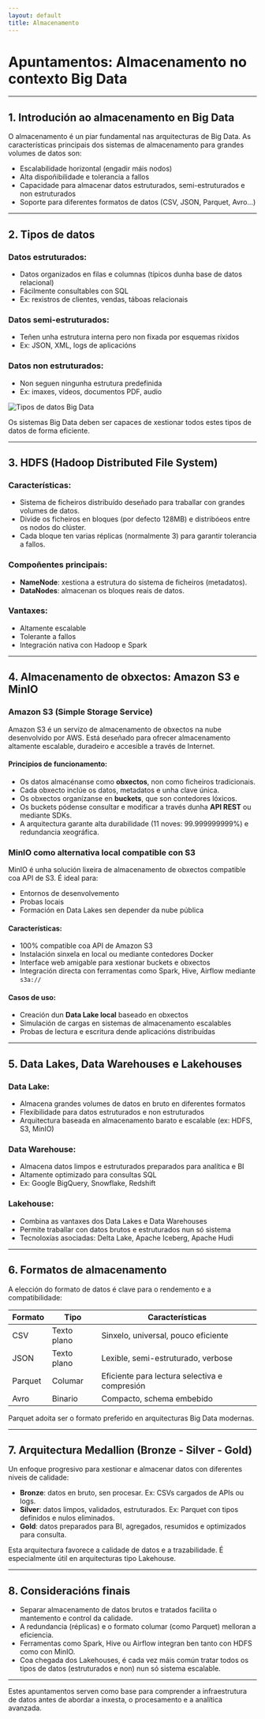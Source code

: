 ```yaml
---
layout: default
title: Almacenamento
---
```


# Apuntamentos: Almacenamento no contexto Big Data

---

## 1. Introdución ao almacenamento en Big Data

O almacenamento é un piar fundamental nas arquitecturas de Big Data. As características principais dos sistemas de almacenamento para grandes volumes de datos son:

- Escalabilidade horizontal (engadir máis nodos)
- Alta dispoñibilidade e tolerancia a fallos
- Capacidade para almacenar datos estruturados, semi-estruturados e non estruturados
- Soporte para diferentes formatos de datos (CSV, JSON, Parquet, Avro...)

---

## 2. Tipos de datos

### Datos estruturados:
- Datos organizados en filas e columnas (típicos dunha base de datos relacional)
- Fácilmente consultables con SQL
- Ex: rexistros de clientes, vendas, táboas relacionais

### Datos semi-estruturados:
- Teñen unha estrutura interna pero non fixada por esquemas ríxidos
- Ex: JSON, XML, logs de aplicacións

### Datos non estruturados:
- Non seguen ningunha estrutura predefinida
- Ex: imaxes, vídeos, documentos PDF, audio

![Tipos de datos Big Data](images/tipos-datos-bd-es.webp)

Os sistemas Big Data deben ser capaces de xestionar todos estes tipos de datos de forma eficiente.

---

## 3. HDFS (Hadoop Distributed File System)

### Características:
- Sistema de ficheiros distribuído deseñado para traballar con grandes volumes de datos.
- Divide os ficheiros en bloques (por defecto 128MB) e distribóeos entre os nodos do clúster.
- Cada bloque ten varias réplicas (normalmente 3) para garantir tolerancia a fallos.

### Compoñentes principais:
- **NameNode**: xestiona a estrutura do sistema de ficheiros (metadatos).
- **DataNodes**: almacenan os bloques reais de datos.

### Vantaxes:
- Altamente escalable
- Tolerante a fallos
- Integración nativa con Hadoop e Spark

---

## 4. Almacenamento de obxectos: Amazon S3 e MinIO

### Amazon S3 (Simple Storage Service)
Amazon S3 é un servizo de almacenamento de obxectos na nube desenvolvido por AWS. Está deseñado para ofrecer almacenamento altamente escalable, duradeiro e accesible a través de Internet.

#### Principios de funcionamento:
- Os datos almacénanse como **obxectos**, non como ficheiros tradicionais.
- Cada obxecto inclúe os datos, metadatos e unha clave única.
- Os obxectos organízanse en **buckets**, que son contedores lóxicos.
- Os buckets pódense consultar e modificar a través dunha **API REST** ou mediante SDKs.
- A arquitectura garante alta durabilidade (11 noves: 99.999999999%) e redundancia xeográfica.

### MinIO como alternativa local compatible con S3
MinIO é unha solución lixeira de almacenamento de obxectos compatible coa API de S3. É ideal para:
- Entornos de desenvolvemento
- Probas locais
- Formación en Data Lakes sen depender da nube pública

#### Características:
- 100% compatible coa API de Amazon S3
- Instalación sinxela en local ou mediante contedores Docker
- Interface web amigable para xestionar buckets e obxectos
- Integración directa con ferramentas como Spark, Hive, Airflow mediante `s3a://`

#### Casos de uso:
- Creación dun **Data Lake local** baseado en obxectos
- Simulación de cargas en sistemas de almacenamento escalables
- Probas de lectura e escritura dende aplicacións distribuídas

---

## 5. Data Lakes, Data Warehouses e Lakehouses

### Data Lake:
- Almacena grandes volumes de datos en bruto en diferentes formatos
- Flexibilidade para datos estruturados e non estruturados
- Arquitectura baseada en almacenamento barato e escalable (ex: HDFS, S3, MinIO)

### Data Warehouse:
- Almacena datos limpos e estruturados preparados para analítica e BI
- Altamente optimizado para consultas SQL
- Ex: Google BigQuery, Snowflake, Redshift

### Lakehouse:
- Combina as vantaxes dos Data Lakes e Data Warehouses
- Permite traballar con datos brutos e estruturados nun só sistema
- Tecnoloxías asociadas: Delta Lake, Apache Iceberg, Apache Hudi

---

## 6. Formatos de almacenamento

A elección do formato de datos é clave para o rendemento e a compatibilidade:

| Formato | Tipo | Características |
|--------|------|-------------------|
| CSV    | Texto plano | Sinxelo, universal, pouco eficiente |
| JSON   | Texto plano | Lexible, semi-estruturado, verbose |
| Parquet| Columar | Eficiente para lectura selectiva e compresión |
| Avro   | Binario | Compacto, schema embebido |

Parquet adoita ser o formato preferido en arquitecturas Big Data modernas.

---

## 7. Arquitectura Medallion (Bronze - Silver - Gold)

Un enfoque progresivo para xestionar e almacenar datos con diferentes niveis de calidade:

- **Bronze**: datos en bruto, sen procesar. Ex: CSVs cargados de APIs ou logs.
- **Silver**: datos limpos, validados, estruturados. Ex: Parquet con tipos definidos e nulos eliminados.
- **Gold**: datos preparados para BI, agregados, resumidos e optimizados para consulta.

Esta arquitectura favorece a calidade de datos e a trazabilidade. É especialmente útil en arquitecturas tipo Lakehouse.

---

## 8. Consideracións finais

- Separar almacenamento de datos brutos e tratados facilita o mantemento e control da calidade.
- A redundancia (réplicas) e o formato columar (como Parquet) melloran a eficiencia.
- Ferramentas como Spark, Hive ou Airflow integran ben tanto con HDFS como con MinIO.
- Coa chegada dos Lakehouses, é cada vez máis común tratar todos os tipos de datos (estruturados e non) nun só sistema escalable.

---

Estes apuntamentos serven como base para comprender a infraestrutura de datos antes de abordar a inxesta, o procesamento e a analítica avanzada.
